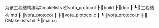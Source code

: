 为该工程结构编写Cmakelists
📦vofa_protocol
 ┣ 📂build
 ┣ 📂doc
 ┃ ┗ 📜工程结构.md
 ┣ 📂vofa_protocol
 ┃ ┣ 📜vofa_protocol.c
 ┃ ┗ 📜vofa_protocol.h
 ┣ 📜CMakeLists.txt
 ┗ 📜main.c